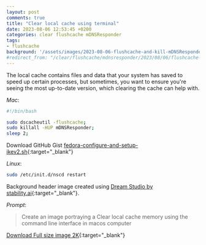 ```yaml
---
layout: post
comments: true
title: "Clear local cache using terminal"
date: 2023-08-06 12:53:45 +0200
categories: clear flushcache mDNSResponder
tags:
- flushcache
background: '/assets/images/2023-08-06-flushcache-and-kill-mDNSResponder.webp'
#redirect_from: "/clear/flushcache/mdnsresponder/2023/08/06/flushcache-and-kill-mDNSResponder.html"
---
```


The local cache contains files and data that your system has saved to speed up certain processes, but sometimes, you want to ensure you're seeing the most up-to-date version, which clearing the cache can help with.

*Mac*:

```bash
#!/bin/bash

sudo dscacheutil -flushcache;
sudo killall -HUP mDNSResponder;
sleep 2;
```

Download GitHub Gist [fedora-configure-and-setup-ikev2.sh](https://gist.github.com/carlesloriente/1cf094165955b85617cd917573df65e1){:target="_blank"}

*Linux*:

```bash
sudo /etc/init.d/nscd restart
```

Background header image created using [Dream Studio by stability.ai](https://dreamstudio.ai){:target="_blank"}.

*Prompt*:
> Create an image portraying a Clear local cache memory using the command line interface in macos computer

[Download Full size image 2K](/assets/images/dreamstudio/2K/Flushcache.webp){:target="_blank"}
